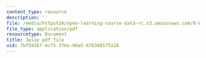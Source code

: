 ```yaml
---
content_type: resource
description: ''
file: /media/https%3A/open-learning-course-data-rc.s3.amazonaws.com/8-01sc-classical-mechanics-fall-2016/7bf5936f4cf5376e96e567b388575a18_xh_LCHvzp-Q.pdf
file_type: application/pdf
resourcetype: Document
title: 3play pdf file
uid: 7bf5936f-4cf5-376e-96e5-67b388575a18
---
```

